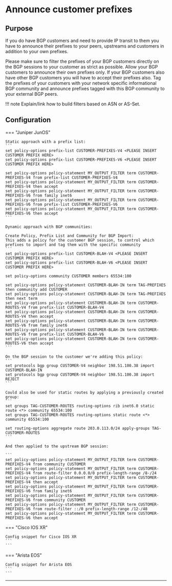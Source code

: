 # Announce customer prefixes

## Purpose

If you do have BGP customers and need to provide IP transit to them you have to announce their prefixes to your peers, upstreams and customers in addition to your own prefixes.

Please make sure to filter the prefixes of your BGP customers directly on the BGP sessions to your customer as strict as possible. Allow your BGP customers to announce their own prefixes only. If your BGP customers also have other BGP customers you will have to accept their prefixes also. Tag the prefixes of your customers with your network specific informational BGP community and announce prefixes tagged with this BGP community to your external BGP peers.

!!! note
    Explain/link how to build filters based on ASN or AS-Set.

## Configuration

=== "Juniper JunOS"

    Static approach with a prefix list:
    ```
    set policy-options prefix-list CUSTOMER-PREFIXES-V4 <PLEASE INSERT CUSTOMER PREFIX HERE>
    set policy-options prefix-list CUSTOMER-PREFIXES-V6 <PLEASE INSERT CUSTOMER PREFIX HERE>
    
    set policy-options policy-statement MY_OUTPUT_FILTER term CUSTOMER-PREFIXES-V4 from prefix-list CUSTOMER-PREFIXES-V4
    set policy-options policy-statement MY_OUTPUT_FILTER term CUSTOMER-PREFIXES-V4 then accept
    set policy-options policy-statement MY_OUTPUT_FILTER term CUSTOMER-PREFIXES-V6 from family inet6
    set policy-options policy-statement MY_OUTPUT_FILTER term CUSTOMER-PREFIXES-V6 from prefix-list CUSTOMER-PREFIXES-V6
    set policy-options policy-statement MY_OUTPUT_FILTER term CUSTOMER-PREFIXES-V6 then accept
    ```

    Dynamic approach with BGP communities:

    Create Policy, Prefix List and Community for BGP Import:
    This adds a policy for the customer BGP session, to control which prefixes to import and tag them with the specific community
    ```
    set policy-options prefix-list CUSTOMER-BLAH-V4 <PLEASE INSERT CUSTOMER PREFIX HERE>
    set policy-options prefix-list CUSTOMER-BLAH-V6 <PLEASE INSERT CUSTOMER PREFIX HERE>
    
    set policy-options community CUSTOMER members 65534:100
    
    set policy-options policy-statement CUSTOMER-BLAH-IN term TAG-PREFIXES then community add CUSTOMER
    set policy-options policy-statement CUSTOMER-BLAH-IN term TAG-PREFIXES then next term
    set policy-options policy-statement CUSTOMER-BLAH-IN term CUSTOMER-ROUTES-V4 from prefix-list CUSTOMER-BLAH-V4
    set policy-options policy-statement CUSTOMER-BLAH-IN term CUSTOMER-ROUTES-V4 then accept
    set policy-options policy-statement CUSTOMER-BLAH-IN term CUSTOMER-ROUTES-V6 from family inet6
    set policy-options policy-statement CUSTOMER-BLAH-IN term CUSTOMER-ROUTES-V6 from prefix-list CUSTOMER-BLAH-V6
    set policy-options policy-statement CUSTOMER-BLAH-IN term CUSTOMER-ROUTES-V6 then accept
    ```

    On the BGP session to the customer we're adding this policy:
    ```
    set protocols bgp group CUSTOMER-V4 neighbor 198.51.100.38 import CUSTOMER-BLAH-IN
    set protocols bgp group CUSTOMER-V4 neighbor 198.51.100.38 import REJECT
    ```

    Could also be used for static routes by applying a previously created group:
    ```
    set groups TAG-CUSTOMER-ROUTES routing-options rib inet6.0 static route <*> community 65534:100
    set groups TAG-CUSTOMER-ROUTES routing-options static route <*> community 65534:100
    
    set routing-options aggregate route 203.0.113.0/24 apply-groups TAG-CUSTOMER-ROUTES
    ```

    And then applied to the upstream BGP session:

    ```
    set policy-options policy-statement MY_OUTPUT_FILTER term CUSTOMER-PREFIXES-V4 from community CUSTOMER
    set policy-options policy-statement MY_OUTPUT_FILTER term CUSTOMER-PREFIXES-V4 from route-filter 0.0.0.0/0 prefix-length-range /8-/24
    set policy-options policy-statement MY_OUTPUT_FILTER term CUSTOMER-PREFIXES-V4 then accept
    set policy-options policy-statement MY_OUTPUT_FILTER term CUSTOMER-PREFIXES-V6 from family inet6
    set policy-options policy-statement MY_OUTPUT_FILTER term CUSTOMER-PREFIXES-V6 from community CUSTOMER
    set policy-options policy-statement MY_OUTPUT_FILTER term CUSTOMER-PREFIXES-V6 from route-filter ::/0 prefix-length-range /12-/48
    set policy-options policy-statement MY_OUTPUT_FILTER term CUSTOMER-PREFIXES-V6 then accept
    

=== "Cisco IOS XR"

    Config snippet for Cisco IOS XR
    ```
    ```

=== "Arista EOS"

    Config snippet for Arista EOS
    ```
    ```

---

